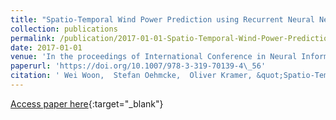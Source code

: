 ```yaml
---
title: "Spatio-Temporal Wind Power Prediction using Recurrent Neural Networks"
collection: publications
permalink: /publication/2017-01-01-Spatio-Temporal-Wind-Power-Prediction-using-Recurrent-Neural-Networks
date: 2017-01-01
venue: 'In the proceedings of International Conference in Neural Information Processing (ICONIP)'
paperurl: 'https://doi.org/10.1007/978-3-319-70139-4\_56'
citation: ' Wei Woon,  Stefan Oehmcke,  Oliver Kramer, &quot;Spatio-Temporal Wind Power Prediction using Recurrent Neural Networks.&quot; In the proceedings of International Conference in Neural Information Processing (ICONIP), 2017.'
---
```

[Access paper here](https://doi.org/10.1007/978-3-319-70139-4\_56){:target="_blank"}
